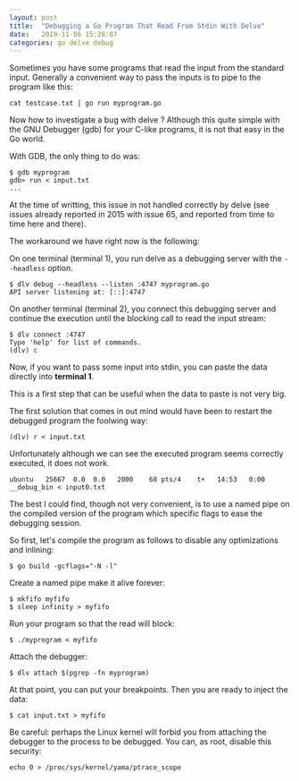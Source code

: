 ```yaml
---
layout: post
title:  "Debugging a Go Program That Read From Stdin With Delve"
date:   2019-11-06 15:28:07
categories: go delve debug
---
```


Sometimes you have some programs that read the input from the standard input.
Generally a convenient way to pass the inputs is to pipe to the program like
this:

```
cat testcase.txt | go run myprogram.go
```

Now how to investigate a bug with delve ? Although this quite simple with the
GNU Debugger (gdb) for your C-like programs, it is not that easy in the Go
world.

With GDB, the only thing to do was:

```
$ gdb myprogram
gdb> run < input.txt
...
```

At the time of writting, this issue in not handled correctly by delve (see
issues already reported in 2015 with issue 65, and reported from time to time
here and there).

The workaround we have right now is the following:

On one terminal (terminal 1), you run delve as a debugging server with the
`--headless` option.

```
$ dlv debug --headless --listen :4747 myprogram.go
API server listening at: [::]:4747
```

On another terminal (terminal 2), you connect this debugging server and
continue the execution until the blocking call to read the input stream:

```
$ dlv connect :4747
Type 'help' for list of commands.
(dlv) c
```

Now, if you want to pass some input into stdin, you can paste the data directly
into __terminal 1__.

This is a first step that can be useful when the data to paste is not very big.

The first solution that comes in out mind would have been to restart the
debugged program the foolwing way:

```
(dlv) r < input.txt
```

Unfortunately although we can see the executed program seems correctly
executed, it does not work.

```
ubuntu   25667  0.0  0.0   2000    68 pts/4    t+   14:53   0:00 __debug_bin < input0.txt
```

The best I could find, though not very convenient, is to use a named pipe on
the compiled version of the program which specific flags to ease the debugging
session.

So first, let's compile the program as follows to disable any optimizations and
inlining:

```
$ go build -gcflags="-N -l"
```

Create a named pipe make it alive forever:

```
$ mkfifo myfifo
$ sleep infinity > myfifo
```

Run your program so that the read will block:

```
$ ./myprogram < myfifo
```

Attach the debugger:

```
$ dlv attach $(pgrep -fn myprogram)
```

At that point, you can put your breakpoints. Then you are ready to inject the
data:

```
$ cat input.txt > myfifo
```

Be careful: perhaps the Linux kernel will forbid you from attaching the
debugger to the process to be debugged. You can, as root, disable this
security:

```
echo 0 > /proc/sys/kernel/yama/ptrace_scope
```
